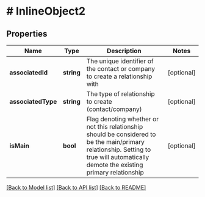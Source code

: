 # # InlineObject2

## Properties

Name | Type | Description | Notes
------------ | ------------- | ------------- | -------------
**associatedId** | **string** | The unique identifier of the contact or company to create a relationship with | [optional]
**associatedType** | **string** | The type of relationship to create (contact/company) | [optional]
**isMain** | **bool** | Flag denoting whether or not this relationship should be considered to be the main/primary relationship. Setting to true will automatically demote the existing primary relationship | [optional]

[[Back to Model list]](../../README.md#models) [[Back to API list]](../../README.md#endpoints) [[Back to README]](../../README.md)
